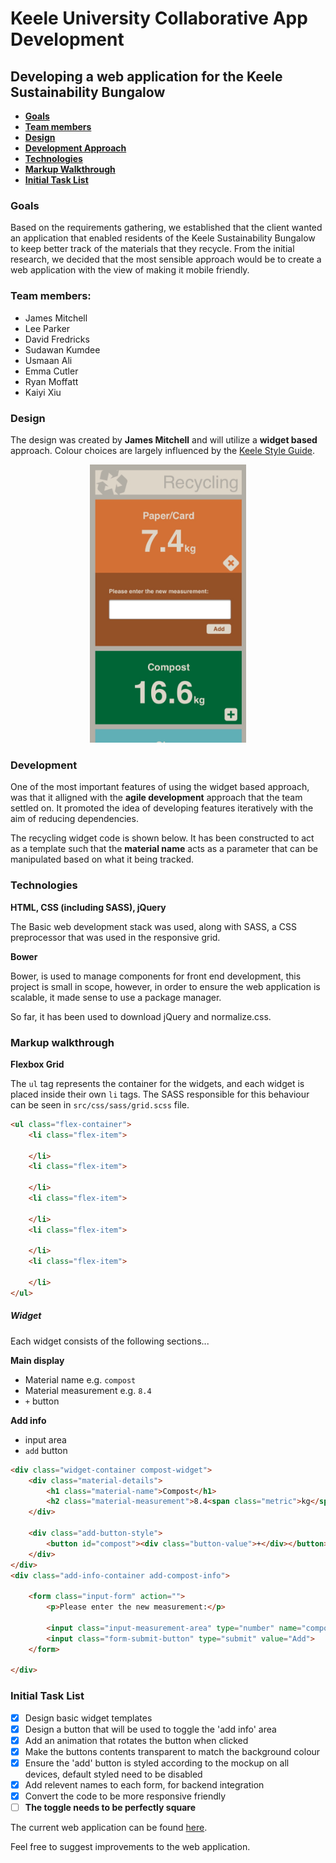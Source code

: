 # Keele University Collaborative App Development

## Developing a web application for the Keele Sustainability Bungalow

- [**Goals**](#goals)
- [**Team members**](#team-members)
- [**Design**](#design)
- [**Development Approach**](#development)
- [**Technologies**](#technologies)
- [**Markup Walkthrough**](#markup-walkthrough)
- [**Initial Task List**](#initial-task-list)

### Goals

Based on the requirements gathering, we established that the client wanted an application that enabled residents of the Keele Sustainability Bungalow to keep better track of the materials that they recycle. From the initial research, we decided that the most sensible approach would be to create a web application with the view of making it mobile friendly.

### Team members:

 * James Mitchell
 * Lee Parker
 * David Fredricks
 * Sudawan Kumdee
 * Usmaan Ali
 * Emma Cutler
 * Ryan Moffatt
 * Kaiyi Xiu

### Design

The design was created by **James Mitchell** and will utilize a **widget based** approach. Colour choices are largely influenced by the [Keele Style Guide](https://www.keele.ac.uk/brand/).

<p align="center">
     <img src="mockup/recycling-widget.jpg" width="250"/>
</p>


### Development

One of the most important features of using the widget based approach, was that it alligned with the **agile development** approach that the team settled on. It promoted the idea of developing features iteratively with the aim of reducing dependencies.

The recycling widget code is shown below. It has been constructed to act as a template such that the **material name** acts as a parameter that can be manipulated based on what it being tracked.

### Technologies

**HTML, CSS (including SASS), jQuery**

The Basic web development stack was used, along with SASS, a CSS preprocessor that was used in the responsive grid.

**Bower**

Bower, is used to manage components for front end development, this project is small in scope, however, in order to ensure the web application is scalable, it made sense to use a package manager.

So far, it has been used to download jQuery and normalize.css.

### Markup walkthrough

**Flexbox Grid**

The `ul` tag represents the container for the widgets, and each widget is placed inside their own `li` tags. The SASS responsible for this behaviour can be seen in `src/css/sass/grid.scss` file.

``` html
<ul class="flex-container">
    <li class="flex-item">

    </li>
    <li class="flex-item">

    </li>
    <li class="flex-item">

    </li>
    <li class="flex-item">

    </li>
    <li class="flex-item">

    </li>
</ul>
```

##### Widget

Each widget consists of the following sections...

**Main display**

* Material name e.g. `compost`
* Material measurement e.g. `8.4`
* `+` button

**Add info**

* input area
* `add` button

``` html
<div class="widget-container compost-widget">
    <div class="material-details">
        <h1 class="material-name">Compost</h1>
        <h2 class="material-measurement">8.4<span class="metric">kg</span></h2>
    </div>

    <div class="add-button-style">
        <button id="compost"><div class="button-value">+</div></button>
    </div>
</div>
<div class="add-info-container add-compost-info">

    <form class="input-form" action="">
        <p>Please enter the new measurement:</p>

        <input class="input-measurement-area" type="number" name="compost-input">
        <input class="form-submit-button" type="submit" value="Add">
    </form>

</div>
```

### Initial Task List

- [x] Design basic widget templates
- [x] Design a button that will be used to toggle the 'add info' area
- [x] Add an animation that rotates the button when clicked
- [x] Make the buttons contents transparent to match the background colour
- [x] Ensure the 'add' button is styled according to the mockup on all devices, default styled need to be disabled
- [x] Add relevent names to each form, for backend integration
- [x] Convert the code to be more responsive friendly
- [ ] **The toggle needs to be perfectly square**

The current web application can be found [here](https://usyyy.github.io/).

Feel free to suggest improvements to the web application.
